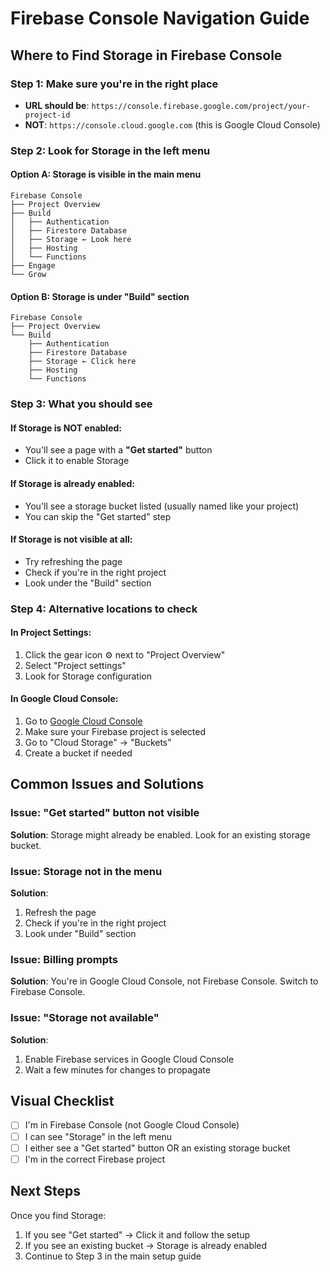 # Firebase Console Navigation Guide

## Where to Find Storage in Firebase Console

### Step 1: Make sure you're in the right place
- **URL should be**: `https://console.firebase.google.com/project/your-project-id`
- **NOT**: `https://console.cloud.google.com` (this is Google Cloud Console)

### Step 2: Look for Storage in the left menu

#### Option A: Storage is visible in the main menu
```
Firebase Console
├── Project Overview
├── Build
│   ├── Authentication
│   ├── Firestore Database
│   ├── Storage ← Look here
│   ├── Hosting
│   └── Functions
├── Engage
└── Grow
```

#### Option B: Storage is under "Build" section
```
Firebase Console
├── Project Overview
└── Build
    ├── Authentication
    ├── Firestore Database
    ├── Storage ← Click here
    ├── Hosting
    └── Functions
```

### Step 3: What you should see

#### If Storage is NOT enabled:
- You'll see a page with a **"Get started"** button
- Click it to enable Storage

#### If Storage is already enabled:
- You'll see a storage bucket listed (usually named like your project)
- You can skip the "Get started" step

#### If Storage is not visible at all:
- Try refreshing the page
- Check if you're in the right project
- Look under the "Build" section

### Step 4: Alternative locations to check

#### In Project Settings:
1. Click the gear icon ⚙️ next to "Project Overview"
2. Select "Project settings"
3. Look for Storage configuration

#### In Google Cloud Console:
1. Go to [Google Cloud Console](https://console.cloud.google.com)
2. Make sure your Firebase project is selected
3. Go to "Cloud Storage" → "Buckets"
4. Create a bucket if needed

## Common Issues and Solutions

### Issue: "Get started" button not visible
**Solution**: Storage might already be enabled. Look for an existing storage bucket.

### Issue: Storage not in the menu
**Solution**: 
1. Refresh the page
2. Check if you're in the right project
3. Look under "Build" section

### Issue: Billing prompts
**Solution**: You're in Google Cloud Console, not Firebase Console. Switch to Firebase Console.

### Issue: "Storage not available"
**Solution**: 
1. Enable Firebase services in Google Cloud Console
2. Wait a few minutes for changes to propagate

## Visual Checklist

- [ ] I'm in Firebase Console (not Google Cloud Console)
- [ ] I can see "Storage" in the left menu
- [ ] I either see a "Get started" button OR an existing storage bucket
- [ ] I'm in the correct Firebase project

## Next Steps

Once you find Storage:
1. If you see "Get started" → Click it and follow the setup
2. If you see an existing bucket → Storage is already enabled
3. Continue to Step 3 in the main setup guide 